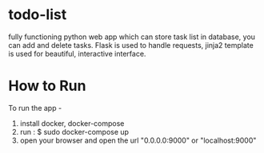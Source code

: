 # todo-list
fully functioning python web app which can store task list in database, you can add and delete tasks. Flask is used to handle requests, jinja2 template is used for beautiful, interactive interface.


# How to Run
To run the app -
  1. install docker, docker-compose
  2. run :
     $ sudo docker-compose up
  3. open your browser and open the url "0.0.0.0:9000"  or "localhost:9000"
